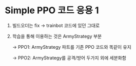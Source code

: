 # Simple PPO 코드 응용 1

1. 빌드오더는 fix -> trainbot 코드에 있던 그대로

2. 학습을 통해 이용하는 것은 ArmyStrategy 부분

   -> PPO1: ArmyStrategy 파트를 기존 PPO 코드와 똑같이 유지

   -> PPO2: ArmyStrategy를 공격/방어 두가지 외에 세분화함